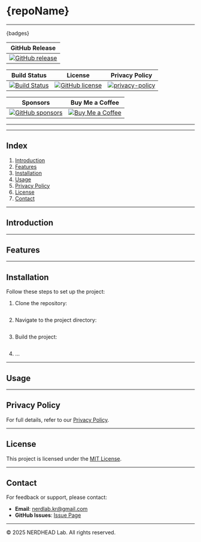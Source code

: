# {repoName}

<!-- write a short description of the repository -->

---

{badges}
<!-- prettier-ignore-start -->

| GitHub Release                                                 |
|----------------------------------------------------------------|
| [![GitHub release][github-release-badge]][github-release-link] |

| Build Status                                             | License                                                        | Privacy Policy                            |
|----------------------------------------------------------|----------------------------------------------------------------|-------------------------------------------|
| [![Build Status][build-status-badge]][build-status-link] | [![GitHub license][github-license-badge]][github-license-link] | [![privacy-policy][privacy-policy-badge]][privacy-policy-link] |

| Sponsors                                                          | Buy Me a Coffee                                                   |
|-------------------------------------------------------------------|-------------------------------------------------------------------|
| [![GitHub sponsors][github-sponsors-badge]][github-sponsors-link] | [![Buy Me a Coffee][buy-me-a-coffee-badge]][buy-me-a-coffee-link] |

<!-- prettier-ignore-end -->

<!-- Badges -->

[github-release-badge]: https://img.shields.io/github/v/release/NERDHEAD-lab/{repoName}?logo=github
[build-status-badge]: https://github.com/NERDHEAD-lab/{repoName}/actions/workflows/release-please.yml/badge.svg
[github-license-badge]: https://img.shields.io/github/license/NERDHEAD-lab/{repoName}
[privacy-policy-badge]: https://img.shields.io/badge/Privacy%20Policy-Use%20if%20need-blue
[github-sponsors-badge]: https://img.shields.io/github/sponsors/NERDHEAD-lab?logo=github&logoColor=white
[buy-me-a-coffee-badge]: https://img.shields.io/badge/Buy%20Me%20a%20Coffee-yellow?logo=buymeacoffee&logoColor=white

<!-- Links -->

[github-release-link]: https://github.com/NERDHEAD-lab/{repoName}/releases
[build-status-link]: https://github.com/NERDHEAD-lab/{repoName}/actions
[github-license-link]: https://github.com/NERDHEAD-lab/{repoName}/blob/master/LICENSE
[privacy-policy-link]: https://github.com/NERDHEAD-lab/{repoName}/blob/master/privacy-policy.md
[github-sponsors-link]: https://github.com/sponsors/NERDHEAD-lab
[buy-me-a-coffee-link]: https://coff.ee/nerdhead_lab

---

<!-- Add sample screenshots -->

---

## Index

1. [Introduction](#introduction)
2. [Features](#features)
3. [Installation](#installation)
4. [Usage](#usage)
5. [Privacy Policy](#privacy-policy)
6. [License](#license)
7. [Contact](#contact)

---

## Introduction

<!-- write introduction about the repository -->

---

## Features

<!-- List the features of your project -->

---

## Installation

Follow these steps to set up the project:

1. Clone the repository:
   ```bash
   ```
2. Navigate to the project directory:
   ```bash
   ```
3. Build the project:
   ```bash
   ```
4. ...

---

## Usage

<!-- Provide instructions -->

---

## Privacy Policy

<!-- write details about the privacy policy -->
For full details, refer to our [Privacy Policy][privacy-policy].

[privacy-policy]: ./privacy-policy.md

---

## License

<!-- edit if using a different license -->
This project is licensed under the [MIT License][MIT License].

[MIT License]: ./LICENSE

---

## Contact

For feedback or support, please contact:

- **Email**: nerdlab.kr@gmail.com
- **GitHub Issues**: [Issue Page][github-issues-link]

[github-issues-link]: https://github.com/NERDHEAD-lab/{repoName}/issues

---

<!-- write PS -->
© 2025 NERDHEAD Lab. All rights reserved.